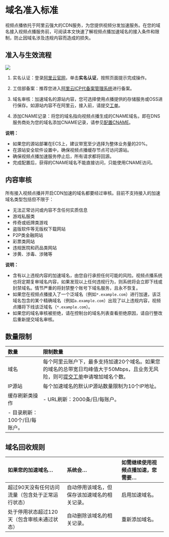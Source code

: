 # 域名准入标准

视频点播依托于阿里云强大的CDN服务，为您提供视频分发加速服务。在您的域名接入视频点播服务前，可阅读本文快速了解视频点播加速域名的接入条件和限制，防止因域名涉及违规内容而造成的损失。

## 准入与生效流程

![](https://static-aliyun-doc.oss-accelerate.aliyuncs.com/assets/img/zh-CN/7644325061/p172505.png)

1.  实名认证：登录[阿里云官网](https://account.console.aliyun.com/?spm=a2c4g.11186623.2.11.252241abqbKiGM#/auth/home)，单击**实名认证**，按照页面提示完成操作。

2.  工信部备案：推荐您进入[阿里云ICP代备案管理系统](https://beian.aliyun.com/?spm=5176.8142029.388261.3.a0SCC3)进行备案。

3.  域名审核：加速域名的源站内容，您可选择使用点播提供的存储服务或OSS进行保存。如源站内容不在阿里云，接入前，请提交[工单](https://selfservice.console.aliyun.com/ticket/createIndex)。

4.  添加CNAME记录：将您的域名指向视频点播生成的CNAME域名，即在DNS服务商处为您的域名添加CNAME记录，请参见[配置CNAME](/cn.zh-CN/控制台指南/域名管理/配置CNAME/阿里云（原万网）解析配置CNAME流程.md)。


**说明：**

-   如果您的源站部署在ECS上，建议带宽至少选择为整体业务量的20%。
-   在源站安全软件设置中，确保视频点播缓存节点可访问源站。
-   确保视频点播加速服务停止后，所有请求都将回源。
-   完成配置后，获得的CNAME域名不能直接访问，只能使用CNAME访问。

## 内容审核

所有接入视频点播并开启CDN加速的域名都要经过审核。目前不支持接入的加速域名类型包括但不限于：

-   无法正常访问或内容不含任何实质信息
-   游戏私服类
-   传奇或纸牌类游戏
-   盗版软件等无版权下载网站
-   P2P类金融网站
-   彩票类网站
-   违规医院和药品类网站
-   涉黄、涉毒、涉赌等

**说明：**

-   含有以上违规内容的加速域名，由您自行承担任何可能的风险。视频点播系统也将定期复审域名内容，如果发现以上任何违规行为，则系统将会立即下线或封禁域名。情节严重的将封禁整个账号下域名服务，且永不恢复。
-   如果您在视频点播接入了一个泛域名（例如`*.example.com`）进行加速，该泛域名包含的某个精确域名（例如`a.example.com`）出现了以上违规内容，视频点播将下线该泛域名（`*.example.com`）。
-   如果您的域名审核被拒绝，请在控制台的域名列表查看拒绝原因，请自行整改后重新提交域名审核。

## 数量限制

|数量|限制数量|
|:-|:---|
|域名|每个阿里云账户下，最多支持加速20个域名。如果您的域名的总带宽日均峰值大于50Mbps，且业务无风险，则可[提交工单](https://workorder.console.aliyun.com/console.htm?lang=&accounttraceid=3c62958a-b7f1-4439-b87b-5f59ed3e9704#/ticket/add?productCode=cdn)申请增加域名个数。|
|IP源站|每个加速域名的默认IP源站数量限制为10个IP地址。|
|缓存刷新类操作|-   URL刷新：2000条/日/每账户。
-   目录刷新：100个/日/每账户。 |

## 域名回收规则

|如果您的加速域名…|系统会…|如需继续使用视频点播加速，您需要…|
|:--------|:---|:----------------|
|超过90天没有任何访问流量（包含处于正常运行状态）|自动停用该域名，但保存该加速域名的相关记录。|启用加速域名。|
|处于停用状态超过120天（包含审核未通过状态）|自动删除该域名的相关记录。|重新添加域名。|

